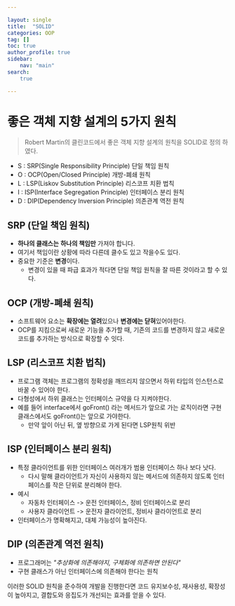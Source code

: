 ```yaml
---

layout: single
title:  "SOLID"
categories: OOP
tag: []
toc: true   
author_profile: true
sidebar:
    nav: "main"
search:
    true

---
```




# 좋은 객체 지향 설계의 5가지 원칙

>  Robert Martin의 클린코드에서 좋은 객체 지향 설계의 원칙을 SOLID로 정의 하였다.

* S : SRP(Single Responsibility Principle) 단일 책임 원칙
* O : OCP(Open/Closed Principle) 개방-폐쇄 원칙
* L : LSP(Liskov Substitution Principle) 리스코프 치환 법칙
* I : ISP(Interface Segregation Principle) 인터페이스 분리 원칙
* D : DIP(Dependency Inversion Principle) 의존관계 역전 원칙



## SRP (단일 책임 원칙)

* **하나의 클래스는** **하나의 책임만** 가져야 합니다. 
* 여기서 책임이란 상황에 따라 다른데 클수도 있고 작을수도 있다. 
* 중요한 기준은 **변경**이다.
  * 변경이 있을 때 파급 효과가 적다면 단일 책임 원칙을 잘 따른 것이라고 할 수 있다. 

## OCP (개방-폐쇄 원칙)

* 소프트웨어 요소는 **확장에는 열려**있으나 **변경에는 닫혀**있어야한다. 
* OCP를 지킴으로써 새로운 기능을 추가할 때, 기존의 코드를 변경하지 않고 새로운 코드를 추가하는 방식으로 확장할 수 잇다. 

## LSP (리스코프 치환 법칙)

* 프로그램 객체는 프로그램의 정확성을 깨뜨리지 않으면서 하위 타입의 인스턴스로 바꿀 수 있어야 한다. 
* 다형성에서 하위 클래스는 인터페이스 규약을 다 지켜야한다. 
* 예를 들어 interface에서 goFront() 라는 메서드가 앞으로 가는 로직이라면 구현 클래스에서도 goFront()는 앞으로 가야한다.
  * 만약 앞이 아닌 뒤, 옆 방향으로 가게 된다면 LSP원칙 위반

## ISP (인터페이스 분리 원칙)

* 특정 클라이언트를 위한 인터페이스 여러개가 범용 인터페이스 하나 보다 낫다.
  * 다시 말해 클라이언트가 자신이 사용하지 않는 메서드에 의존하지 않도록 인터페이스를 작은 단위로 분리해야 한다.
* 예시
  * 자동차 인터페이스 -> 운전 인터페이스, 정비 인터페이스로 분리
  * 사용자 클라이언트 -> 운전자 클라이언트, 정비사 클라이언트로 분리
* 인터페이스가 명확해지고, 대체 가능성이 높아진다.

## DIP (의존관계 역전 원칙)

* 프로그래머는 *"추상화에 의존해야지, 구체화에 의존하면 안된다"*
* 구현 클래스가 아닌 인터페이스에 의존해야 한다는 원칙



이러한 SOLID 원칙을 준수하여 개발을 진행한다면 코드 유지보수성, 재사용성, 확장성이 높아지고, 결합도와 응집도가 개선되는 효과를 얻을 수 있다.